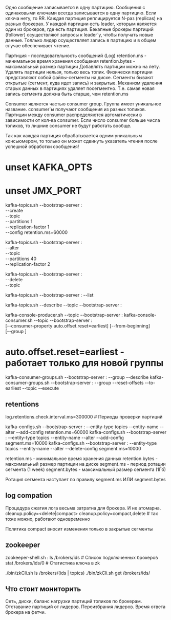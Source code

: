 Одно сообщение записывается в одну партицию. 
Сообщения с одинаковыми ключами всегда записывается в одну партицию. Если ключа нету, то RR.
Каждая партиция реплицируется N-раз (replicas) на разных брокерах.
У каждой партиции есть leader, которым является один из брокеров, где есть партиция.
Бэкапные брокеры партиций (follower) осуществляют запросы к leader`у, чтобы получать новые данные.
Толлько лидер осуществляет запись в партицию и в общем случае обеспечивает чтение.

Партиция - последовательность сообщений (Log)
retention.ms - минимальное время хранения сообщения
retention.bytes - максимальный размер партиции
Добавлять партиции можно на лету. Удалять партиции нельзя, только весь топик.
Физически партиции представляют собой файлы-сегменты на диске. Сегменты бывают открытые (сегмент, куда идет запись) и закрытые. Механизм удаления старых данных в партициях удаляет посегментно. Т.е. самая новая запись сегмента должна быть старше, чем retention.ms

Consumer является частью consumer group. Группа имеет уникальное название. consumer`ы получают сообщения из разных топиков.
Партиции между consumer распределяются автоматически в зависимости от кол-ва consumer. Если число consumer больше числа топиков, то лишние consumer не будут работать вообще.

Так как каждая партиция обрабатывается одним уникальным консьюмером, то только он может сдвинуть указатель чтения после успешной обработки сообщения!

# unset KAFKA_OPTS
# unset JMX_PORT
kafka-topics.sh --bootstrap-server <kafka>:<port> \
  --create \
  --topic <name> \
  --partitions 1 \
  --replication-factor 1 \
  --config retention.ms=60000

kafka-topics.sh --bootstrap-server <kafka>:<port> \
  --alter \
  --topic <name> \
  --partitions 40 \
  --replication-factor 2

kafka-topics.sh --bootstrap-server <kafka>:<port> \
  --delete \
  --topic <name>

kafka-topics.sh --bootstrap-server <kafka>:<port> --list

kafka-topics.sh --describe --topic <name> --bootstrap-server <kafka>:<port>

kafka-console-producer.sh --topic <name> --bootstrap-server <kafka>:<port>
kafka-console-consumer.sh --topic <name> --bootstrap-server <kafka>:<port> \
  [--consumer-property auto.offset.reset=earliest] [--from-beginning] \
  [--group <group-name>]

# auto.offset.reset=earliest - работает только для новой группы

kafka-consumer-groups.sh --bootstrap-server <kafka>:<port> --group <group-name> --describe
kafka-consumer-groups.sh --bootstrap-server <kafka>:<port> --group <group-name> --reset-offsets --to-earliest --topic <name> --execute

## retentions
log.retentions.check.interval.ms=300000 # Периоды проверки партиций

kafka-configs.sh --bootstrap-server <kafka>:<port> --entity-type topics --entity-name <name> --alter --add-config retention.ms=60000
kafka-configs.sh --bootstrap-server <kafka>:<port> --entity-type topics --entity-name <name> --alter --add-config segment.ms=10000
kafka-configs.sh --bootstrap-server <kafka>:<port> --entity-type topics --entity-name <name> --alter --delete-config segment.ms=10000

retention.ms - минимальное время хранения данных
retention.bytes - максимальный размер партиции на диске
segment.ms - период ротации сегмента (1 week)
segment.bytes - максимальный размер сегмента (1Гб)

Ротация сегмента наступает по правилу segment.ms ИЛИ segment.bytes

## log compation
Процедура сжатия лога весьма затратна для брокера. И не атомарна.
cleanup.policy=<delete|compact>
cleanup.policy=compact,delete # так тоже можно, работают одновременно

Политика compact вносит изменения только в закрытые сегменты

## zookeeper
zookeeper-shell.sh <server>:<port>
ls /brokers/ids     # Список подключенных брокеров
stat /brokers/ids/0 # Статистика ключа в zk

./bin/zkCli.sh ls /brokers/(ids | topics)
./bin/zkCli.sh get /brokers/ids/<id>

## Что стоит мониторить
Сеть, диски, баланс нагрузки партиций топиков по брокерам.
Отставание партиций от лидеров.
Переизбрания лидеров.
Время ответа брокера на фетчи.
